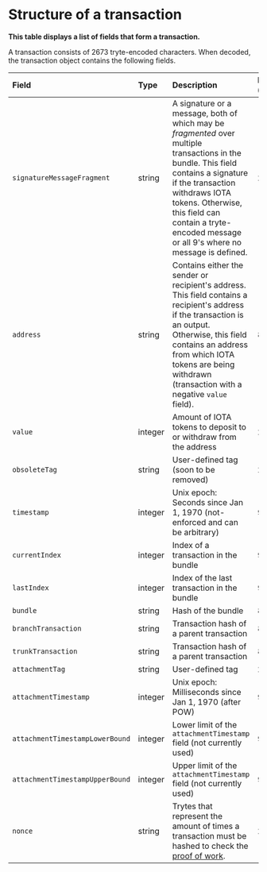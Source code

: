 # Structure of a transaction

**This table displays a list of fields that form a transaction.** 

A transaction consists of 2673 tryte-encoded characters. When decoded, the transaction object contains the following fields.

| Field                         | Type   | Description                                                                                                                                                                                                                   | Length (trytes) |
| :----------------------------- | :------ | :----------------------------------------------------------------------------------------------------------------------------------------------------------------------------------------------------------------------------- | :------ |
| `signatureMessageFragment`      | string | A signature or a message, both of which may be _fragmented_ over multiple transactions in the bundle. This field contains a signature if the transaction withdraws IOTA tokens. Otherwise, this field can contain a tryte-encoded message or all 9's where no message is defined. | 2187   |
| `address`                       | string | Contains either the sender or recipient's address. This field contains a recipient's address if the transaction is an output. Otherwise, this field contains an address from which IOTA tokens are being withdrawn (transaction with a negative `value` field).   | 81     |
| `value`                    | integer    | Amount of IOTA tokens to deposit to or withdraw from the address                                                                                                                                                                                            | 27     |
| `obsoleteTag`                   | string | User-defined tag (soon to be removed)                                                                                                                                                                                               | 27     |
| `timestamp`                     | integer    | Unix epoch: Seconds since Jan 1, 1970 (not-enforced and can be arbitrary)                                                                                                                                                                                    | 9      |
| `currentIndex`                  | integer  | Index of a transaction in the bundle                                                                                                                                                                                                   | 9      |
| `lastIndex`                     | integer    | Index of the last transaction in the bundle                                                                                                                                                                                           | 9      |
| `bundle`                        | string | Hash of the bundle                                 | 81     |
| `branchTransaction`             | string | Transaction hash of a parent transaction                                                                                                                                                                   | 81     |
| `trunkTransaction`              | string |  Transaction hash of a parent transaction                                                                                                                                                                                 | 81     |
| `attachmentTag`                | string | User-defined tag                                                                                                                                                                                                              | 27     |
| `attachmentTimestamp`          | integer   | Unix epoch: Milliseconds since Jan 1, 1970 (after POW)                                                                                                                                                                                                           | 9      |
| `attachmentTimestampLowerBound` | integer   | Lower limit of the `attachmentTimestamp` field (not currently used)                                                                                                                                                                                                      | 9      |
| `attachmentTimestampUpperBound` | integer   | Upper limit of the `attachmentTimestamp` field (not currently used)                                                                                                                                                                                                         | 9      |
| `nonce`                         | string | Trytes that represent the amount of times a transaction must be hashed to check the [proof of work](root://the-tangle/0.1/concepts/proof-of-work.md).                                      | 27     |
